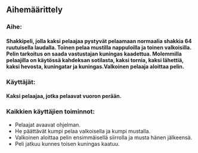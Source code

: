 ## Aihemäärittely

### Aihe:
#### Shakkipeli, jolla kaksi pelaajaa pystyvät pelaamaan normaalia shakkia 64 ruutuisella laudalla. Toinen pelaa mustilla nappuloilla ja toinen valkoisilla. Pelin tarkoitus on saada vastustajan kuningas kaadettua. Molemmilla pelaajilla on käytössä kahdeksan sotilasta, kaksi tornia, kaksi lähettiä, kaksi hevosta, kuningatar ja kuningas.Valkoinen pelaaja aloittaa pelin. 

### Käyttäjät: 
#### Kaksi pelaajaa, jotka pelaavat vuoron perään.

### Kaikkien käyttäjien toiminnot: 
- Pelaajat avaavat ohjelman.
- He päättävät kumpi pelaa valkoisella ja kumpi mustalla.
- Valkoinen aloittaa pelin ensimmäisellä siirrolla ja musta hänen jälkeensä.
- Peli jatkuu kunnes toisen kuningas kaatuu.



